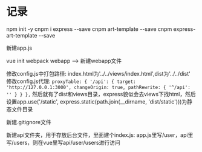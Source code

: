 # 记录

npm init -y
cnpm i express --save
cnpm art-template --save
cnpm express-art-template --save

新建app.js

vue init webpack webapp  --> 新建webapp文件

修改config.js中打包路径: index.html为'../../views/index.html',dist为'../../dist'
修改config.js代理:
    `proxyTable: {
      '/api': {
        target: 'http://127.0.0.1:3000',
        changeOrigin: true,
        pathRewrite: {
          '^/api': ''
        }
      }
    },`
然后就有了dist和views目录，express貌似会去views下找html，然后设置app.use('/static', express.static(path.join(__dirname, 'dist/static')))为静态文件目录

新建.gitignore文件

新建api文件夹，用于存放后台文件，里面建个index.js: app.js里写/user，api里写/users，则在vue里写api/user/users进行访问
